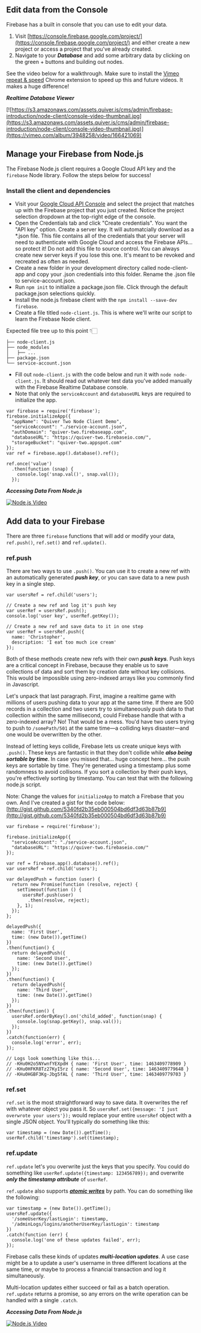 ## Edit data from the Console
Firebase has a built in console that you can use to edit your data.
1. Visit [https://console.firebase.google.com/project/](https://console.firebase.google.com/project/) and either create a new project or access a project that you've already created.
2. Navigate to your ***Database*** and add some arbitrary data by clicking on the green + buttons and building out nodes.

See the video below for a walkthrough. Make sure to install the [Vimeo repeat & speed](https://chrome.google.com/webstore/detail/vimeo-repeat-speed/noonakfaafcdaagngpjehilgegefdima/related?hl=en) Chrome extension to speed up this and future videos. It makes a huge difference!

***Realtime Database Viewer***

[![https://s3.amazonaws.com/assets.quiver.is/cms/admin/firebase-introduction/node-client/console-video-thumbnail.jpg](https://s3.amazonaws.com/assets.quiver.is/cms/admin/firebase-introduction/node-client/console-video-thumbnail.jpg)](https://vimeo.com/album/3948258/video/166421069)

## Manage your Firebase from Node.js
The Firebase Node.js client requires a Google Cloud API key and the ```firebase``` Node library. Follow the steps below for success!

### Install the client and dependencies
- Visit your [Google Cloud API Console](https://console.cloud.google.com/apis/credentials) and select the project that matches up with the Firebase project that you just created. Notice the project selection dropdown at the top-right edge of the console.
- Open the Credentials tab and click "Create credentials". You want the "API key" option. Create a server key. It will automatcially download as a *.json file. This file contains all of the credentials that your server will need to authenticate with Google Cloud and access the Firebase APIs... so protect it! Do not add this file to source control. You can always create new server keys if you lose this one. It's meant to be revoked and recreated as often as needed.
- Create a new folder in your development directory called node-client-app and copy your .json credentials into this folder. Rename the .json file to service-account.json.
- Run ```npm init``` to initialize a package.json file. Click through the default package.json selections quickly.
- Install the node.js firebase client with the ```npm install --save-dev firebase```.
- Create a file titled ```node-client.js```. This is where we'll write our script to learn the Firebase Node client.

Expected file tree up to this point 👇🏻
```
├── node-client.js
├── node_modules
│   ├── ...
├── package.json
└── service-account.json
```  

- Fill out ```node-client.js``` with the code below and run it with ```node node-client.js```. It should read out whatever test data you've added manually with the Firebase Realtime Database console.
- Note that only the ```serviceAccount``` and ```databaseURL``` keys are required to initialize the app.

```
var firebase = require('firebase');
firebase.initializeApp({
  "appName": "Quiver Two Node Client Demo",
  "serviceAccount": "./service-account.json",
  "authDomain": "quiver-two.firebaseapp.com",
  "databaseURL": "https://quiver-two.firebaseio.com/",
  "storageBucket": "quiver-two.appspot.com"
});
var ref = firebase.app().database().ref();

ref.once('value')
  .then(function (snap) {
    console.log('snap.val()', snap.val());
  });
```

***Accessing Data From Node.js***

[![Node.js Video](https://s3.amazonaws.com/assets.quiver.is/cms/admin/firebase-introduction/node-client/nodejs-video-thumbnail.png)](https://vimeo.com/166806793)

## Add data to your Firebase
There are three ```firebase``` functions that will add or modify your data, ```ref.push()```, ```ref.set()``` and ```ref.update()```.

### ref.push
There are two ways to use ```.push()```. You can use it to create a new ref with an automatically generated ***push key***, or you can save data to a new push key in a single step.

```
var usersRef = ref.child('users');

// Create a new ref and log it's push key
var userRef = usersRef.push();
console.log('user key', userRef.getKey());

// Create a new ref and save data to it in one step
var userRef = usersRef.push({
  name: 'Christopher',
  description: 'I eat too much ice cream'
});
```

Both of these methods create new refs with their own ***push keys***. Push keys are a critical concept in Firebase, because they enable us to save collections of data and sort them by creation date without key collisions. This would be impossible using zero-indexed arrays like you commonly find in Javascript.

Let's unpack that last paragraph. First, imagine a realtime game with millions of users pushing data to your app at the same time. If there are 500 records in a collection and two users try to simultaneously push data to that collection within the same millisecond, could Firebase handle that with a zero-indexed array? No! That would be a mess. You'd have two users trying to push to ```/somePath/501``` at the same time—a colliding keys disaster—and one would be overwritten by the other.

Instead of letting keys collide, Firebase lets us create unique keys with ```.push()```. These keys are fantastic in that they don't collide while ***also being sortable by time***. In case you missed that... huge concept here... the push keys are sortable by time. They're generated using a timestamp plus some randomness to avoid collisons. If you sort a collection by their push keys, you're effectively sorting by timestamp. You can test that with the following node.js script.

Note: Change the values for ```initializeApp``` to match a Firebase that you own. And I've created a gist for the code below: [http://gist.github.com/5340fd2b35eb000504bd6df3d63b87b9](http://gist.github.com/5340fd2b35eb000504bd6df3d63b87b9)
```
var firebase = require('firebase');

firebase.initializeApp({
  "serviceAccount": "./service-account.json",
  "databaseURL": "https://quiver-two.firebaseio.com/"
});

var ref = firebase.app().database().ref();
var usersRef = ref.child('users');

var delayedPush = function (user) {
  return new Promise(function (resolve, reject) {
    setTimeout(function () {
      usersRef.push(user)
        .then(resolve, reject);
    }, 1);
  });
};

delayedPush({
  name: 'First User',
  time: (new Date()).getTime()
})
.then(function() {
  return delayedPush({
    name: 'Second User',
    time: (new Date()).getTime()
  });
})
.then(function() {
  return delayedPush({
    name: 'Third User',
    time: (new Date()).getTime()
  });
})
.then(function() {
  usersRef.orderByKey().on('child_added', function(snap) {
    console.log(snap.getKey(), snap.val());
  });
})
.catch(function(err) {
  console.log('error', err);
});

// Logs look something like this...
// -KHu0H2o5NYwnfYEXpdH { name: 'First User', time: 1463409778909 }
// -KHu0HFKR8Tz27KyI5rz { name: 'Second User', time: 1463409779648 }
// -KHu0HGBF3Kg-Jbg5fAL { name: 'Third User', time: 1463409779703 }

```

### ref.set
```ref.set``` is the most straightforward way to save data. It overwrites the ref with whatever object you pass it. So ```usersRef.set({message: 'I just overwrote your users'});``` would replace your entire ```usersRef``` object with a single JSON object. You'll typically do something like this:

```
var timestamp = (new Date()).getTime();
userRef.child('timestamp').set(timestamp); 
```

### ref.update
```ref.update``` let's you overwrite just the keys that you specify. You could do something like ```userRef.update({timestamp: 123456789});``` and overwrite ***only the timestamp attribute*** of ```userRef```.

```ref.update``` also supports [***atomic writes***](https://www.firebase.com/blog/2015-09-24-atomic-writes-and-more.html) by path. You can do something like the following:

```
var timestamp = (new Date()).getTime();
usersRef.update({
  '/someUserKey/lastLogin': timestamp,
  '/adminLogs/logins/anotherUserKey/lastLogin': timestamp
})
.catch(function (err) {
  console.log('one of these updates failed', err);
});
```

Firebase calls these kinds of updates ***multi-location updates***. A use case might be a to update a user's username in three different locations at the same time, or maybe to process a financial transaction and log it simultaneously. 

Multi-location updates either succeed or fail as a batch operation. ```ref.update``` returns a promise, so any errors on the write operation can be handled with a single ```.catch```.

***Accessing Data From Node.js***

[![Node.js Video](https://s3.amazonaws.com/assets.quiver.is/cms/admin/firebase-introduction/node-client/saving-data-video-thumbnail.png)](https://vimeo.com/570992128)
